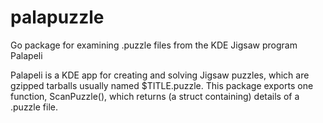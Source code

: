 # palapuzzle
Go package for examining .puzzle files from the KDE Jigsaw program Palapeli

Palapeli is a KDE app for creating and solving Jigsaw puzzles, which are gzipped tarballs usually named $TITLE.puzzle. This package exports one function, ScanPuzzle(),
which returns (a struct containing) details of a .puzzle file.
